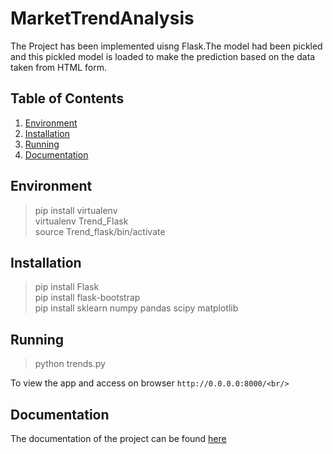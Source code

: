 # MarketTrendAnalysis
The Project has been implemented uisng Flask.The model had been pickled and this pickled model is loaded to make the prediction
based on the data taken from HTML form.

## Table of Contents

1. [Environment](#Environment)
2. [Installation](#Installation)
3. [Running](#Running)
4. [Documentation](#Documentation)

## Environment <a name="Environment"></a>
>pip install virtualenv<br/>
>virtualenv Trend_Flask<br/>
>source Trend_flask/bin/activate<br/>

## Installation <a name="Installation"></a>
>pip install Flask<br/>
>pip install flask-bootstrap<br/>
>pip install sklearn numpy pandas scipy matplotlib<br/>

## Running <a name="Running"></a>
>python trends.py<br/>

To view the app and access on browser ```http://0.0.0.0:8000/<br/>```

## Documentation <a name="Documentation"></a>

The documentation of the project can be found [here](https://github.com/dhanushkr/Market-Trend-Analysis/blob/master/Document/Market%20Trend%20Analysis%20.pdf)
